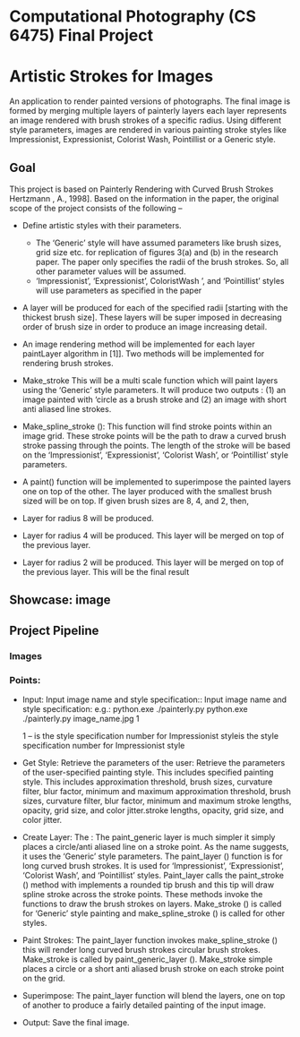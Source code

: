 
# Computational Photography (CS 6475) Final Project

# Artistic Strokes for Images
An application to render painted versions of photographs. The final image is formed by merging multiple layers of painterly layers each layer represents an image rendered with brush strokes of a specific radius. Using different style parameters, images are rendered in various painting stroke styles like Impressionist, Expressionist, Colorist Wash, Pointillist or a Generic style.



## Goal
This project is based on Painterly Rendering with Curved Brush Strokes Hertzmann , A., 1998]. Based on the information in the paper, the original scope of the project consists of the following –

* Define artistic styles with their parameters.
  * The ‘Generic’ style will have assumed parameters like brush sizes, grid size etc. for replication of figures 3(a) and (b) in the research paper. The paper only specifies the radii of the brush strokes. So, all other parameter values will be assumed.
  * ‘Impressionist’, ‘Expressionist’, ColoristWash ’, and ‘Pointillist’ styles will use parameters as specified in the paper
  
 *  A layer will be produced for each of the specified radii [starting with the thickest brush size]. These layers will be super imposed in decreasing order of brush size in order to produce an image increasing detail.
 
 *  An image rendering method will be implemented for each layer paintLayer algorithm in [1]]. Two methods will be implemented for rendering brush strokes.
  * Make_stroke This will be a multi scale function which will paint layers using the ‘Generic’ style parameters. It will produce two outputs : (1) an image painted with ‘circle as a brush stroke and (2) an image with short anti aliased line strokes.
  
  * Make_spline_stroke (): This function will find stroke points within an image grid. These stroke points will be the path to draw a curved brush stroke passing through the points. The length of the stroke will be based on the ‘Impressionist’, ‘Expressionist’, ‘Colorist Wash’, or ‘Pointillist’ style parameters.

 *  A paint() function will be implemented to superimpose the painted layers one on top of the other. The layer produced with the smallest brush sized will be on top. If given brush sizes are 8, 4, and 2, then,
  * Layer for radius 8 will be produced.
  * Layer for radius 4 will be produced. This layer will be merged on top of the previous layer.
  * Layer for radius 2 will be produced. This layer will be merged on top of the previous layer. This will be the final result
  
  
##  Showcase: image

##  Project Pipeline
  ### Images
  ### Points:
  
  * Input: Input image name and style specification:: Input image name and style specification:
    e.g.: python.exe ./painterly.py python.exe ./painterly.py image_name.jpg 1
    
    1 – is the style specification number for Impressionist styleis the style specification number for Impressionist style
    
  * Get Style: Retrieve the parameters of the user: Retrieve the parameters of the user-specified painting style. This includes specified painting style. This includes approximation threshold, brush sizes, curvature filter, blur factor, minimum and maximum approximation threshold, brush sizes, curvature filter, blur factor, minimum and maximum stroke lengths, opacity, grid size, and color jitter.stroke lengths, opacity, grid size, and color jitter.
  
  * Create Layer: The : The paint_generic layer is much simpler it simply places a circle/anti aliased line on a stroke point. As the name suggests, it uses the ‘Generic’ style parameters. The paint_layer () function is for long curved brush strokes. It is used for ‘Impressionist’, ‘Expressionist’, ‘Colorist Wash’, and ‘Pointillist’ styles. Paint_layer calls the paint_stroke () method with implements a rounded tip brush and this tip will draw spline stroke across the stroke points. These methods invoke the functions to draw the brush strokes on layers. Make_stroke () is called for ‘Generic’ style
painting and make_spline_stroke () is called for other styles.

  * Paint Strokes: The paint_layer function invokes make_spline_stroke () this will render long curved brush strokes circular brush strokes. Make_stroke is called by
paint_generic_layer (). Make_stroke simple places a circle or a short anti aliased brush stroke on each stroke point on the grid.

  * Superimpose: The paint_layer function will blend the layers, one on top of another to produce a fairly detailed painting of the input image.
  
  * Output: Save the final image.
  
